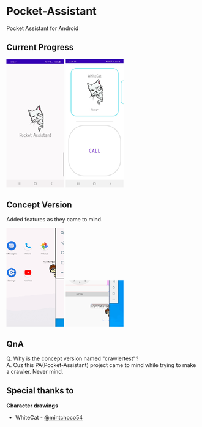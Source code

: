 # Pocket-Assistant
Pocket Assistant for Android   
   
## Current Progress   
<img src="./img/proto_2.gif" width="30%" height="30%">   <img src="./img/proto_3.jpg" width="30%" height="30%">   
   
     
## Concept Version   
Added features as they came to mind.   
     
<img src="./img/concept.gif" width="30%" height="30%">   <img src="./img/concept2.gif" width="30%" height="30%">   
    
## QnA
Q. Why is the concept version named "crawlertest"?    
A. Cuz this PA(Pocket-Assistant) project came to mind while trying to make a crawler. Never mind.   
   
## Special thanks to   
**Character drawings**   
+ WhiteCat - [@mintchoco54](https://www.instagram.com/mintchoco54)   

